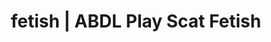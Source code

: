 ---
categories:
- Inclusive Desire
- Roleplay Fantasies
- Spiritual Kink
- Femdom
- Alt Aesthetic
image: /assets/images/1747714305634.jpg
layout: post
schema:
  description: Premium adult content featuring ABDL Play, Scat Fetish. High-quality
    artwork with provocative themes.
  keywords:
  - Roleplay Fantasies
  - ABDL Play
  - Body Positivity
  - Gender-Fluid
  - Self-Pleasure
  - Queer Kinks
  - Scat Fetish
  name: 1747714305634 | ABDL Play Scat Fetish
  type: VisualArtwork
seo:
  description: Featured content with sensual Scat Fetish, ABDL Play. HD images available.
  keywords: Scat Fetish, ABDL Play
  og_image: /assets/images/1747714305634.jpg
  schema_type: VisualArtwork
tags:
- '#fetish'
- ABDL Play
- Scat Fetish
title: fetish | ABDL Play Scat Fetish
---